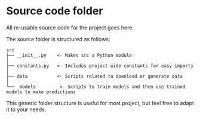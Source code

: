# Source code folder

All re-usable source code for the project goes here.

The source folder is structured as follows:

```
src
├── __init__.py    <- Makes src a Python module
│
├── constants.py   <- Includes project wide constants for easy imports
│
├── data           <- Scripts related to download or generate data
│
└──  models         <- Scripts to train models and then use trained models to make predictions
```

This generic folder structure is useful for most project, but feel free to adapt it to your needs.
